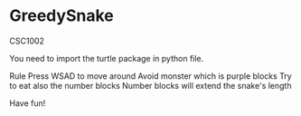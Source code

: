 # GreedySnake
CSC1002

You need to import the turtle package in python file.

Rule
Press WSAD to move around
Avoid monster which is purple blocks
Try to eat also the number blocks
Number blocks will extend the snake's length

Have fun!
